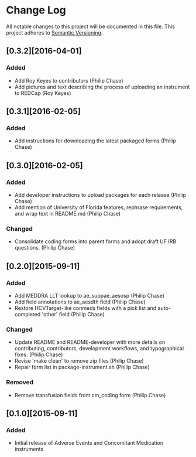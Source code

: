 # Change Log
All notable changes to this project will be documented in this file.
This project adheres to [Semantic Versioning](http://semver.org/).

## [0.3.2][2016-04-01]
### Added
- Add Roy Keyes to contributors (Philip Chase)
- Add pictures and text describing the process of uploading an instrument to REDCap (Roy Keyes)

## [0.3.1][2016-02-05]
### Added
- Add instructions for downloading the latest packaged forms (Philip Chase)

## [0.3.0][2016-02-05]
### Added
- Add developer instructions to upload packages for each release (Philip Chase)
- Add mention of University of Florida features, rephrase requirements, and wrap text in README.md (Philip Chase)

### Changed
- Consolidate coding forms into parent forms and adopt draft UF IRB questions. (Philip Chase)


## [0.2.0][2015-09-11]
### Added
- Add MEDDRA LLT lookup to ae_suppae_aesosp (Philip Chase)
- Add field annotations to ae_aesdth field (Philip Chase)
- Restore HCVTarget-like conmeds fields with a pick list and auto-completed 'other' field (Philip Chase)

### Changed
- Update README and README-developer with more details on contributing, contributors, development workflows, and typographical fixes. (Philip Chase)
- Revise 'make clean' to remove zip files (Philip Chase)
- Repair form list in package-instrument.sh (Philip Chase)

### Removed
- Remove transfusion fields from cm_coding form (Philip Chase)


## [0.1.0][2015-09-11]
### Added
- Initial release of Adverse Events and Concomitant Medication instruments
